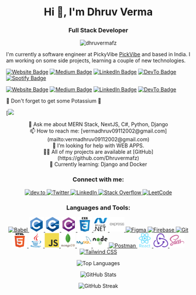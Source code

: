 <h1 align="center">Hi 👋, I'm Dhruv Verma</h1>
<h3 align="center">Full Stack Developer</h3>

<p align="center">
  <img src="https://komarev.com/ghpvc/?username=dhruvermafz&label=Profile%20views&color=0e75b6&style=flat" alt="dhruvermafz" />
</p>

I'm currently a software engineer at PickyVibe [PickVibe](https://pickvibe.com) and based in India. I am working on some side projects, learning a couple of new technologies.</p>

[![Website Badge](https://camo.githubusercontent.com/7038c5deb84603b3622d7f455f10b6a2a95ad25100b1f250990b1e20fd4fdf6e/68747470733a2f2f696d672e736869656c64732e696f2f62616467652f2d7374616e6c65796c696d2e6d652d3445363943383f7374796c653d666c61742d737175617265266c6162656c436f6c6f723d344536394338266c6f676f3d46697265666f78266c696e6b3d68747470733a2f2f7374616e6c65796c696d2e6d65)](https://dhruvermafz.vercel.app/) [![Medium Badge](https://camo.githubusercontent.com/39c9bc1a207a3a5898b18560620c6e6795ff77a08f26fec7d6df19699e3ae245/68747470733a2f2f696d672e736869656c64732e696f2f62616467652f2d407365726269732d3134633736373f7374796c653d666c61742d737175617265266c6162656c436f6c6f723d313463373637266c6f676f3d4d656469756d266c696e6b3d68747470733a2f2f6d656469756d2e636f6d2f40736572626973)](https://dev.to/dhruvermafz) [![LinkedIn Badge](https://camo.githubusercontent.com/85275617ed495a9d285e8694e8e49886d2fc0aca40211215c058bea2546c124c/68747470733a2f2f696d672e736869656c64732e696f2f62616467652f2d407365726269732d3030373742353f7374796c653d666c61742d737175617265266c6162656c436f6c6f723d303037374235266c6f676f3d4c696e6b6564496e266c696e6b3d68747470733a2f2f7777772e6c696e6b6564696e2e636f6d2f696e2f7365726269732f)](https://www.linkedin.com/in/dhruvermafz/) [![DevTo Badge](https://camo.githubusercontent.com/dc7204e87cfef987b24906494d74e522ba4df4f5d71a656a32367041b40720f5/68747470733a2f2f696d672e736869656c64732e696f2f62616467652f2d4073706964657270696738362d3041304130413f7374796c653d666c61742d737175617265266c6162656c436f6c6f723d304130413041266c6f676f3d6465762e746f266c696e6b3d68747470733a2f2f6465762e746f2f7370696465727069673836)](https://dev.to/dhruvermafz) [![Spotify Badge](https://camo.githubusercontent.com/67e83bc72b754da61df7f04efed9f2adbf3c43e18a6460f9ec6dcb9db9304693/68747470733a2f2f696d672e736869656c64732e696f2f62616467652f2d405374616e6c65792532304c696d2d3145443736303f7374796c653d666c61742d737175617265266c6162656c436f6c6f723d666666266c6f676f3d53706f74696679266c696e6b3d68747470733a2f2f6f70656e2e73706f746966792e636f6d2f757365722f31323335303939353735)](https://open.spotify.com/user/1235099575)

[![Website Badge](https://camo.githubusercontent.com/7038c5deb84603b3622d7f455f10b6a2a95ad25100b1f250990b1e20fd4fdf6e/68747470733a2f2f696d672e736869656c64732e696f2f62616467652f2d7374616e6c65796c696d2e6d652d3445363943383f7374796c653d666c61742d737175617265266c6162656c436f6c6f723d344536394338266c6f676f3d46697265666f78266c696e6b3d68747470733a2f2f7374616e6c65796c696d2e6d65)](https://dhruvermafz.vercel.app/) [![Medium Badge](https://camo.githubusercontent.com/39c9bc1a207a3a5898b18560620c6e6795ff77a08f26fec7d6df19699e3ae245/68747470733a2f2f696d672e736869656c64732e696f2f62616467652f2d407365726269732d3134633736373f7374796c653d666c61742d737175617265266c6162656c436f6c6f723d313463373637266c6f676f3d4d656469756d266c696e6b3d68747470733a2f2f6d656469756d2e636f6d2f40736572626973)](https://medium.com/@dhruvermafz) [![LinkedIn Badge](https://camo.githubusercontent.com/85275617ed495a9d285e8694e8e49886d2fc0aca40211215c058bea2546c124c/68747470733a2f2f696d672e736869656c64732e696f2f62616467652f2d407365726269732d3030373742353f7374796c653d666c61742d737175617265266c6162656c436f6c6f723d303037374235266c6f676f3d4c696e6b6564496e266c696e6b3d68747470733a2f2f7777772e6c696e6b6564696e2e636f6d2f696e2f7365726269732f)](https://www.linkedin.com/in/dhruvermafz/) [![DevTo Badge](https://camo.githubusercontent.com/dc7204e87cfef987b24906494d74e522ba4df4f5d71a656a32367041b40720f5/68747470733a2f2f696d672e736869656c64732e696f2f62616467652f2d4073706964657270696738362d3041304130413f7374796c653d666c61742d737175617265266c6162656c436f6c6f723d304130413041266c6f676f3d6465762e746f266c696e6b3d68747470733a2f2f6465762e746f2f7370696465727069673836)](https://dev.to/dhruvermafz) 

🍌 Don't forget to get some Potassium 🍌

[![](https://camo.githubusercontent.com/337869fc265db715bc53051fde314a89ceca0b18719f672ce90b57ff305ba460/68747470733a2f2f6d65646961312e67697068792e636f6d2f6d656469612f31334867774773584630616947592f67697068792e676966)

<p align="center">
  💬 Ask me about MERN Stack, NextJS, C#, Python, Django <br>
  📫 How to reach me: [vermadhruv09112002@gmail.com](mailto:vermadhruv09112002@gmail.com) <br>
  🤝 I’m looking for help with WEB APPS. <br>
  👨‍💻 All of my projects are available at [GitHub](https://github.com/Dhruvermafz) <br>
  🧠 Currently learning: Django and Docker
</p>

<h3 align="center">Connect with me:</h3>
<p align="center">
  <a href="https://dev.to/thenerdy_guy" target="blank">
    <img src="https://raw.githubusercontent.com/rahuldkjain/github-profile-readme-generator/master/src/images/icons/Social/devto.svg" alt="dev.to" height="30" width="40" />
  </a>
  <a href="https://twitter.com/thenerdy_guy" target="blank">
    <img src="https://raw.githubusercontent.com/rahuldkjain/github-profile-readme-generator/master/src/images/icons/Social/twitter.svg" alt="Twitter" height="30" width="40" />
  </a>
  <a href="https://www.linkedin.com/in/dhruvermafz/" target="blank">
    <img src="https://raw.githubusercontent.com/rahuldkjain/github-profile-readme-generator/master/src/images/icons/Social/linked-in-alt.svg" alt="LinkedIn" height="30" width="40" />
  </a>
  <a href="https://stackoverflow.com/users/19765859/dhruv-verma" target="blank">
    <img src="https://raw.githubusercontent.com/rahuldkjain/github-profile-readme-generator/master/src/images/icons/Social/stack-overflow.svg" alt="Stack Overflow" height="30" width="40" />
  </a>
  <a href="https://leetcode.com/thenerdy_guy/" target="blank">
    <img src="https://raw.githubusercontent.com/rahuldkjain/github-profile-readme-generator/master/src/images/icons/Social/leet-code.svg" alt="LeetCode" height="30" width="40" />
  </a>
</p>

<h3 align="center">Languages and Tools:</h3>
<p align="center">
  <a href="https://babeljs.io/" target="_blank" rel="noreferrer">
    <img src="https://www.vectorlogo.zone/logos/babeljs/babeljs-icon.svg" alt="Babel" width="40" height="40"/>
  </a>
  <a href="https://www.cprogramming.com/" target="_blank" rel="noreferrer">
    <img src="https://raw.githubusercontent.com/devicons/devicon/master/icons/c/c-original.svg" alt="C" width="40" height="40"/>
  </a>
  <a href="https://www.w3schools.com/cpp/" target="_blank" rel="noreferrer">
    <img src="https://raw.githubusercontent.com/devicons/devicon/master/icons/cplusplus/cplusplus-original.svg" alt="C++" width="40" height="40"/>
  </a>
  <a href="https://www.w3schools.com/cs/" target="_blank" rel="noreferrer">
    <img src="https://raw.githubusercontent.com/devicons/devicon/master/icons/csharp/csharp-original.svg" alt="C#" width="40" height="40"/>
  </a>
  <a href="https://www.w3schools.com/css/" target="_blank" rel="noreferrer">
    <img src="https://raw.githubusercontent.com/devicons/devicon/master/icons/css3/css3-original-wordmark.svg" alt="CSS3" width="40" height="40"/>
  </a>
  <a href="https://dotnet.microsoft.com/" target="_blank" rel="noreferrer">
    <img src="https://raw.githubusercontent.com/devicons/devicon/master/icons/dot-net/dot-net-original-wordmark.svg" alt=".NET" width="40" height="40"/>
  </a>
  <a href="https://expressjs.com" target="_blank" rel="noreferrer">
    <img src="https://raw.githubusercontent.com/devicons/devicon/master/icons/express/express-original-wordmark.svg" alt="Express" width="40" height="40"/>
  </a>
  <a href="https://www.figma.com/" target="_blank" rel="noreferrer">
    <img src="https://www.vectorlogo.zone/logos/figma/figma-icon.svg" alt="Figma" width="40" height="40"/>
  </a>
  <a href="https://firebase.google.com/" target="_blank" rel="noreferrer">
    <img src="https://www.vectorlogo.zone/logos/firebase/firebase-icon.svg" alt="Firebase" width="40" height="40"/>
  </a>
  <a href="https://git-scm.com/" target="_blank" rel="noreferrer">
    <img src="https://www.vectorlogo.zone/logos/git-scm/git-scm-icon.svg" alt="Git" width="40" height="40"/>
  </a>
  <a href="https://www.w3.org/html/" target="_blank" rel="noreferrer">
    <img src="https://raw.githubusercontent.com/devicons/devicon/master/icons/html5/html5-original-wordmark.svg" alt="HTML5" width="40" height="40"/>
  </a>
  <a href="https://www.java.com" target="_blank" rel="noreferrer">
    <img src="https://raw.githubusercontent.com/devicons/devicon/master/icons/java/java-original.svg" alt="Java" width="40" height="40"/>
  </a>
  <a href="https://developer.mozilla.org/en-US/docs/Web/JavaScript" target="_blank" rel="noreferrer">
    <img src="https://raw.githubusercontent.com/devicons/devicon/master/icons/javascript/javascript-original.svg" alt="JavaScript" width="40" height="40"/>
  </a>
  <a href="https://www.mongodb.com/" target="_blank" rel="noreferrer">
    <img src="https://raw.githubusercontent.com/devicons/devicon/master/icons/mongodb/mongodb-original-wordmark.svg" alt="MongoDB" width="40" height="40"/>
  </a>
  <a href="https://www.mysql.com/" target="_blank" rel="noreferrer">
    <img src="https://raw.githubusercontent.com/devicons/devicon/master/icons/mysql/mysql-original-wordmark.svg" alt="MySQL" width="40" height="40"/>
  </a>
  <a href="https://nodejs.org" target="_blank" rel="noreferrer">
    <img src="https://raw.githubusercontent.com/devicons/devicon/master/icons/nodejs/nodejs-original-wordmark.svg" alt="Node.js" width="40" height="40"/>
  </a>
  <a href="https://postman.com" target="_blank" rel="noreferrer">
    <img src="https://www.vectorlogo.zone/logos/getpostman/getpostman-icon.svg" alt="Postman" width="40" height="40"/>
  </a>
  <a href="https://reactjs.org/" target="_blank" rel="noreferrer">
    <img src="https://raw.githubusercontent.com/devicons/devicon/master/icons/react/react-original-wordmark.svg" alt="React" width="40" height="40"/>
  </a>
  <a href="https://redux.js.org" target="_blank" rel="noreferrer">
    <img src="https://raw.githubusercontent.com/devicons/devicon/master/icons/redux/redux-original.svg" alt="Redux" width="40" height="40"/>
  </a>
  <a href="https://sass-lang.com" target="_blank" rel="noreferrer">
    <img src="https://raw.githubusercontent.com/devicons/devicon/master/icons/sass/sass-original.svg" alt="Sass" width="40" height="40"/>
  </a>
  <a href="https://tailwindcss.com/" target="_blank" rel="noreferrer">
    <img src="https://www.vectorlogo.zone/logos/tailwindcss/tailwindcss-icon.svg" alt="Tailwind CSS" width="40" height="40"/>
  </a>
</p>

<p align="center">
  <img src="https://github-readme-stats.vercel.app/api/top-langs?username=dhruvermafz&show_icons=true&locale=en&layout=compact" alt="Top Languages" />
</p>

<p align="center">
  <img src="https://github-readme-stats.vercel.app/api?username=dhruvermafz&show_icons=true&locale=en" alt="GitHub Stats" />
</p>

<p align="center">
  <img src="https://github-readme-streak-stats.herokuapp.com/?user=dhruvermafz&" alt="GitHub Streak" />

</p>
